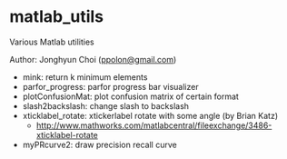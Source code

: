 # matlab_utils
Various Matlab utilities

Author: Jonghyun Choi (ppolon@gmail.com)

* mink: return k minimum elements
* parfor_progress: parfor progress bar visualizer
* plotConfusionMat: plot confusion matrix of certain format
* slash2backslash: change slash to backslash
* xticklabel_rotate: xtickerlabel rotate with some angle (by Brian Katz)
  * http://www.mathworks.com/matlabcentral/fileexchange/3486-xticklabel-rotate
* myPRcurve2: draw precision recall curve